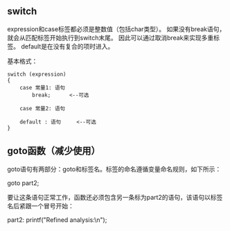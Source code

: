 ## switch

expression和case标签都必须是整数值（包括char类型）。
如果没有break语句，就会从匹配标签开始执行到switch末尾。
因此可以通过取消break来实现多重标签。
default是在没有复合的项时进入。

基本格式：
```
switch (expression)
{
	case 常量1: 语句　
		break;      <--可选

	case 常量2: 语句　

	default : 语句     <--可选
}
```


## goto函数（减少使用）

goto语句有两部分：goto和标签名。标签的命名遵循变量命名规则，如下所示：

goto part2;

要让这条语句正常工作，函数还必须包含另一条标为part2的语句，该语句以标签名后紧跟一个冒号开始：

part2: printf("Refined analysis:\n");